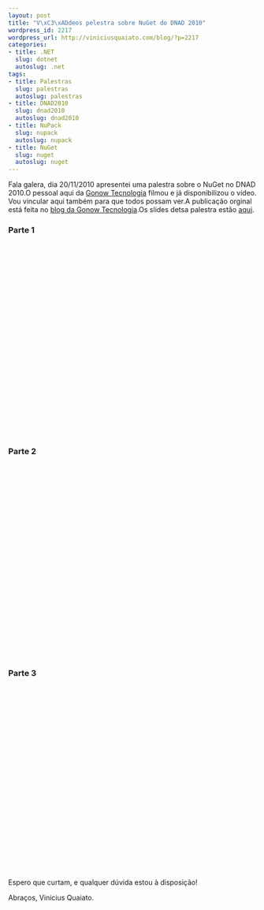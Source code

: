 ```yaml
--- 
layout: post
title: "V\xC3\xADdeos pelestra sobre NuGet do DNAD 2010"
wordpress_id: 2217
wordpress_url: http://viniciusquaiato.com/blog/?p=2217
categories: 
- title: .NET
  slug: dotnet
  autoslug: .net
tags: 
- title: Palestras
  slug: palestras
  autoslug: palestras
- title: DNAD2010
  slug: dnad2010
  autoslug: dnad2010
- title: NuPack
  slug: nupack
  autoslug: nupack
- title: NuGet
  slug: nuget
  autoslug: nuget
---
```

Fala galera, dia 20/11/2010 apresentei uma palestra sobre o NuGet no DNAD 2010.O pessoal aqui da [Gonow Tecnologia](http://www.gonow.com.br/) filmou e já disponibilizou o vídeo. Vou vincular aqui também para que todos possam ver.A publicação orginal está feita no [blog da Gonow Tecnologia](http://www.gonow.com.br/blog/).Os slides detsa palestra estão [aqui](http://viniciusquaiato.com/blog/nuget-slides-palestra-dnad2010/).

### Parte 1
<object width="640" height="390"><param name="movie" value="http://www.youtube.com/v/fpaJRJvRr58&hl=pt_BR&feature=player_embedded&version=3" /><param name="allowFullScreen" value="true" /><param name="allowScriptAccess" value="always" /><embed src="http://www.youtube.com/v/fpaJRJvRr58&hl=pt_BR&feature=player_embedded&version=3" type="application/x-shockwave-flash" allowfullscreen="true" allowscriptaccess="always" width="640" height="390"></embed></object>

### Parte 2
<object width="640" height="390"><param name="movie" value="http://www.youtube.com/v/8WdcGGswlZc&hl=pt_BR&feature=player_embedded&version=3" /><param name="allowFullScreen" value="true" /><param name="allowScriptAccess" value="always" /><embed src="http://www.youtube.com/v/8WdcGGswlZc&hl=pt_BR&feature=player_embedded&version=3" type="application/x-shockwave-flash" allowfullscreen="true" allowscriptaccess="always" width="640" height="390"></embed></object>

### Parte 3
<object width="640" height="390"><param name="movie" value="http://www.youtube.com/v/c1DMRjioR6E&hl=pt_BR&feature=player_embedded&version=3" /><param name="allowFullScreen" value="true" /><param name="allowScriptAccess" value="always" /><embed src="http://www.youtube.com/v/c1DMRjioR6E&hl=pt_BR&feature=player_embedded&version=3" type="application/x-shockwave-flash" allowfullscreen="true" allowscriptaccess="always" width="640" height="390"></embed></object>Espero que curtam, e qualquer dúvida estou à disposição!

Abraços,
Vinicius Quaiato.

